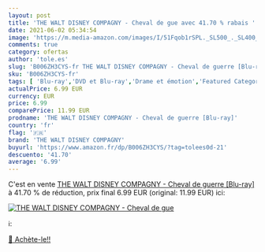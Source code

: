 ```yaml
---
layout: post
title: 'THE WALT DISNEY COMPAGNY - Cheval de gue avec 41.70 % rabais '
date: 2021-06-02 05:34:54
image: 'https://m.media-amazon.com/images/I/51Fqob1rSPL._SL500_._SL400_.jpg'
comments: true
category: ofertas
author: 'tole.es'
slug: 'B006ZH3CYS-fr THE WALT DISNEY COMPAGNY - Cheval de guerre [Blu-ray]'
sku: 'B006ZH3CYS-fr'
tags: [ 'Blu-ray','DVD et Blu-ray','Drame et émotion','Featured Categories','Films','Guerre','the walt disney compagny', ]
actualPrice: 6.99 EUR
currency: EUR
price: 6.99
comparePrice: 11.99 EUR
prodname: 'THE WALT DISNEY COMPAGNY - Cheval de guerre [Blu-ray]'
country: 'fr'
flag: '🇫🇷'
brand: 'THE WALT DISNEY COMPAGNY'
buyurl: 'https://www.amazon.fr/dp/B006ZH3CYS/?tag=tolees0d-21'
descuento: '41.70'
average: '6.99'
---
```


C'est en vente [THE WALT DISNEY COMPAGNY - Cheval de guerre [Blu-ray]](https://www.amazon.fr/dp/B006ZH3CYS/?tag=tolees0d-21)  à  41.70 % de réduction, prix final  6.99 EUR (original: 11.99 EUR) ici:

[![THE WALT DISNEY COMPAGNY - Cheval de gue](https://m.media-amazon.com/images/I/51Fqob1rSPL._SL500_._SL400_.jpg)](https://www.amazon.fr/dp/B006ZH3CYS/?tag=tolees0d-21)

ℹ️:


[🛒 Achète-le!!](https://www.amazon.fr/dp/B006ZH3CYS/?tag=tolees0d-21)
